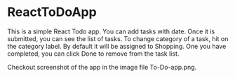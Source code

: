 # ReactToDoApp

This is a simple React Todo app. You can add tasks with date. Once it is submitted, you can see the list of tasks. 
To change category of a task, hit on the category label. By default it will be assigned to Shopping. 
One you have completed, you can click Done to remove from the task list.

Checkout screenshot of the app in the image file To-Do-app.png.
